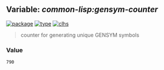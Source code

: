 ## Variable: ***common-lisp:*gensym-counter****
[![package](https://img.shields.io/badge/Package-COMMON--LISP-5f9ea0.svg?style=social&colorA=999999)](../) [![type](https://img.shields.io/badge/Type-Variable-5f9ea0.svg?style=social&colorA=999999)](../#variable) [![clhs](https://img.shields.io/badge/CLHS-*GENSYM--COUNTER*-5f9ea0.svg?style=social&colorA=999999)](http://www.lispworks.com/documentation/HyperSpec/Body/v_gensym.htm) 

> counter for generating unique GENSYM symbols

### Value
```
790
```
